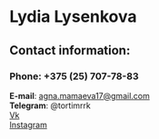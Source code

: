  # Lydia Lysenkova


 ## Contact information:

 ### **Phone**: +375 (25) 707-78-83  
**E-mail**: agna.mamaeva17@gmail.com  
 **Telegram**: @tortimrrk  
 [Vk](https://vk.com/ll_poteryashka_ll)  
 [Instagram](https://instagram.com/ll_poteryashka_ll?igshid=YmMyMTA2M2Y=)
